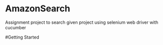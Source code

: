 # AmazonSearch
Assignment project to search given project using selenium web driver with cucumber


#Getting Started
